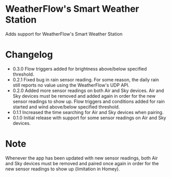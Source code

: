 # WeatherFlow's Smart Weather Station

Adds support for WeatherFlow's Smart Weather Station

# Changelog 

* 0.3.0 Flow triggers added for brightness above/below specified threshold.
* 0.2.1 Fixed bug in rain sensor reading. For some reason, the daily rain still reports no value using the WeatherFlow's UDP API.
* 0.2.0 Added more sensor readings on both Air and Sky devices. Air and Sky devices must be removed and added again in order for the new sensor readings to show up. Flow triggers and conditions added for rain started and wind above/below specified threshold.
* 0.1.1 Increased the time searching for Air and Sky devices when pairing.
* 0.1.0 Initial release with support for some sensor readings on Air and Sky devices.

# Note

Whenever the app has been updated with new sensor readings, both Air and Sky devices must be removed and paired once again in order for the new sensor readings to show up (limitation in Homey).